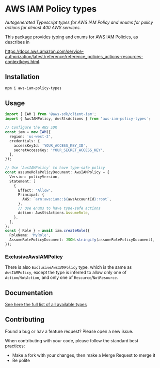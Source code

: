 # AWS IAM Policy types

_Autogenerated Typescript types for AWS IAM Policy and enums for policy actions for almost 400 AWS services._

This package provides typing and enums for AWS IAM Policies, as describes in

<https://docs.aws.amazon.com/service-authorization/latest/reference/reference_policies_actions-resources-contextkeys.html>.

## Installation

```sh
npm i aws-iam-policy-types
```

## Usage

```ts
import { IAM } from '@aws-sdk/client-iam';
import { AwsIAMPolicy, AwsStsActions } from 'aws-iam-policy-types';

// Configure the AWS SDK
const iam = new IAM({
  region: 'us-west-2',
  credentials: {
    accessKeyId: 'YOUR_ACCESS_KEY_ID',
    secretAccessKey: 'YOUR_SECRET_ACCESS_KEY',
  },
});

// Use `AwsIAMPolicy` to have type-safe policy
const assumeRolePolicyDocument: AwsIAMPolicy = {
  Version: policyVersion,
  Statement: [
    {
      Effect: 'Allow',
      Principal: {
        AWS: `arn:aws:iam::${awsAccountId}:root`,
      },
      // Use enums to have type-safe actions
      Action: AwsStsActions.AssumeRole,
    },
  ],
};
const { Role } = await iam.createRole({
  RoleName: 'MyRole',
  AssumeRolePolicyDocument: JSON.stringify(assumeRolePolicyDocument),
});
```

### ExclusiveAwsIAMPolicy

There is also `ExclusiveAwsIAMPolicy` type, which is the same as `AwsIAMPolicy`, except the type is inferred to allow only one of `Action`/`NotAction`, and only one of `Resource`/`NotResource`.

## Documentation

[See here the full list of all available types](./docs/typedoc/modules.md)

## Contributing

Found a bug or hav a feature request? Please open a new issue.

When contributing with your code, please follow the standard best practices:

- Make a fork with your changes, then make a Merge Request to merge it
- Be polite
